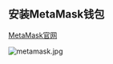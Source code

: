 ## 安装MetaMask钱包
[MetaMask官网](https://metamask.io)

![metamask.jpg](https://ipfs.ilark.io/ipfs/QmUEjAXJFRJtWKXdN1jQavTRCjLS7VSa2VmMQUFpbNwHFD)